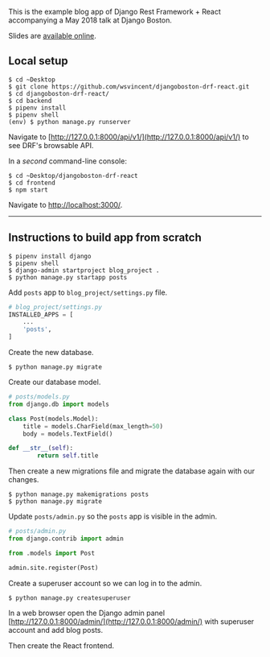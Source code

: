 This is the example blog app of Django Rest Framework + React accompanying a May 2018 talk at Django Boston.

Slides are [available online](https://docs.google.com/presentation/d/16IXgaqbjNLpwyrIPZU0FcIgm6e6DlilXyIQB2bXSsY4/edit?usp=sharing).

## Local setup

```
$ cd ~Desktop
$ git clone https://github.com/wsvincent/djangoboston-drf-react.git
$ cd djangoboston-drf-react/
$ cd backend
$ pipenv install
$ pipenv shell
(env) $ python manage.py runserver
```

Navigate to [http://127.0.0.1:8000/api/v1/](http://127.0.0.1:8000/api/v1/) to see DRF's browsable API.

In a *second* command-line console:

```
$ cd ~Desktop/djangoboston-drf-react
$ cd frontend
$ npm start
```

Navigate to [http://localhost:3000/](http://localhost:3000/).

---

## Instructions to build app from scratch

```
$ pipenv install django
$ pipenv shell
$ django-admin startproject blog_project .
$ python manage.py startapp posts
```

Add `posts` app to `blog_project/settings.py` file.

```python
# blog_project/settings.py
INSTALLED_APPS = [
    ...
    'posts',
]
```

Create the new database.

```
$ python manage.py migrate
```

Create our database model.

```python
# posts/models.py
from django.db import models

class Post(models.Model):
    title = models.CharField(max_length=50)
    body = models.TextField()

def __str__(self):
        return self.title
```

Then create a new migrations file and migrate the database again with our changes.

```
$ python manage.py makemigrations posts
$ python manage.py migrate
```

Update `posts/admin.py` so the `posts` app is visible in the admin.

```python
# posts/admin.py
from django.contrib import admin

from .models import Post

admin.site.register(Post)
```

Create a superuser account so we can log in to the admin.

```
$ python manage.py createsuperuser
```

In a web browser open the Django admin panel [http://127.0.0.1:8000/admin/](http://127.0.0.1:8000/admin/) with superuser account and add blog posts.

Then create the React frontend.

```
